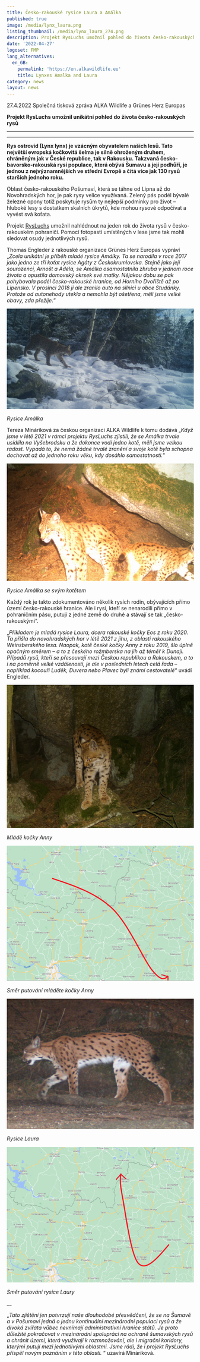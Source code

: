 ```yaml
---
title: Česko-rakouské rysice Laura a Amálka
published: true
image: /media/lynx_laura.png
listing_thumbnail: /media/lynx_laura_274.png
description: Projekt RysLuchs umožnil pohled do života česko-rakouských rysů
date: '2022-04-27'
logoset: FMP
lang_alternatives:
  en_GB:
    permalink: 'https://en.alkawildlife.eu'
    title: Lynxes Amalka and Laura
category: news
layout: news
---
```

27.4.2022 Společná tisková zpráva ALKA Wildlife a Grünes Herz Europas 

**Projekt RysLuchs umožnil unikátní pohled do života česko-rakouských rysů**

- - -

- - -

**Rys ostrovid (Lynx lynx) je vzácným obyvatelem našich lesů. Tato největší evropská kočkovitá šelma je silně ohroženým druhem, chráněným jak v České republice, tak v Rakousku. Takzvaná česko-bavorsko-rakouská rysí populace, která obývá Šumavu a její podhůří, je jednou z nejvýznamnějších ve střední Evropě a čítá více jak 130 rysů starších jednoho roku.** 

Oblast česko-rakouského Pošumaví, která se táhne od Lipna až do Novohradských hor, je pak rysy velice využívaná. Zelený pás podél bývalé železné opony totiž poskytuje rysům ty nejlepší podmínky pro život – hluboké lesy s dostatkem skalních úkrytů, kde mohou rysové odpočívat a vyvést svá koťata. 

Projekt [RysLuchs](/projects/rys-ostrovid-perla-česko-rakouského-pohraničí) umožnil nahlédnout na jeden rok do života rysů v česko-rakouském pohraničí. Pomocí fotopastí umístěných v lese jsme tak mohli sledovat osudy jednotlivých rysů.

Thomas Engleder z rakouské organizace Grünes Herz Europas vypráví „_Zcela unikátní je příběh mladé rysice Amálky. Ta se narodila v roce 2017 jako jedno ze tří koťat rysice Agáty z Českokrumlovska. Stejně jako její sourozenci, Arnošt a Adéla, se Amálka osamostatnila zhruba v jednom roce života a opustila domovský okrsek své matky. Nějakou dobu se pak pohybovala podél česko-rakouské hranice, od Horního Dvořiště až po Lipensko. V prosinci 2018 jí ale zranilo auto na silnici u obce Studánky. Protože od autonehody utekla a nemohla být ošetřena, měli jsme velké obavy, zda přežije_.“

![](/media/lynx_amalka.png)

_Rysice Amálka_

Tereza Mináriková za českou organizaci ALKA Wildlife k tomu dodává „_Když jsme v létě 2021 v rámci projektu RysLuchs zjistili, že se Amálka trvale usídlila na Vyšebrodsku a že dokonce vodí jedno kotě, měli jsme velkou radost. Vypadá to, že nemá žádné trvalé zranění a svoje kotě byla schopna dochovat až do jednoho roku věku, kdy dosáhlo samostatnosti._“

![](/media/lynx_amalka-_a_kote.png)

_Rysice Amálka se svým kotětem_

Každý rok je takto zdokumentováno několik rysích rodin, obývajících přímo území česko-rakouské hranice. Ale i rysi, kteří se nenarodili přímo v pohraničním pásu, putují z jedné země do druhé a stávají se tak „česko-rakouskými“.

„_Příkladem je mladá rysice Laura, dcera rakouské kočky Eos z roku 2020. Ta přišla do novohradských hor v létě 2021 z jihu, z oblasti rakouského Weinsberského lesa. Naopak, kotě české kočky Anny z roku 2019, šlo úplně opačným směrem – a to z českého rožmberska na jih až téměř k Dunaji. Případů rysů, kteří se přesouvají mezi Českou republikou a Rakouskem, a to i na poměrně velké vzdálenosti, je ale v posledních letech celá řada – například kocouři Luděk, Duvera nebo Plavec byli známí cestovatelé_“ uvádí Engleder. 

![](/media/lynx_anna_juv_19.png)

_Mládě kočky Anny_

![](/media/lynx_anna_juv_19_map.png)

_Směr putování mláděte kočky Anny_

![](/media/lynx_laura.png)

_Rysice Laura_

![](/media/lynx_laura_map.png)

_Směr putování rysice Laury_

__

„_Tato zjištění jen potvrzují naše dlouhodobé přesvědčení, že se na Šumavě a v Pošumaví jedná o jednu kontinuální mezinárodní populaci rysů a že divoká zvířata vůbec nevnímají administrativní hranice států. Je proto důležité pokračovat v mezinárodní spolupráci na ochraně šumavských rysů a chránit území, která využívají k rozmnožování, ale i migrační koridory, kterými putují mezi jednotlivými oblastmi. Jsme rádi, že i projekt RysLuchs přispěl novým poznáním v této oblasti._ “ uzavírá Mináriková.
